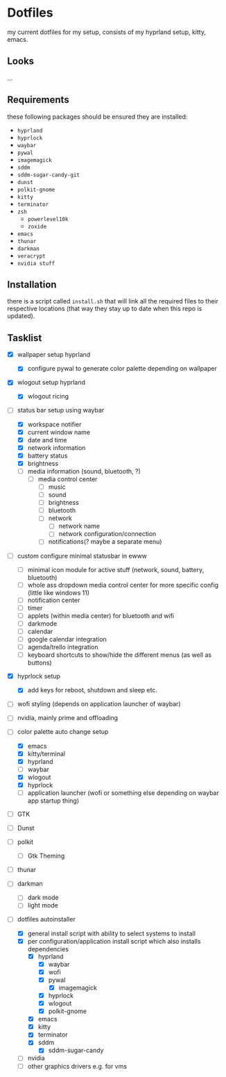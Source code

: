 # Dotfiles
my current dotfiles for my setup, consists of my hyprland setup, kitty, emacs.

## Looks
...

## Requirements
these following packages should be ensured they are installed:
- `hyprland`
- `hyprlock`
- `waybar`
- `pywal`
- `imagemagick`
- `sddm`
- `sddm-sugar-candy-git`
- `dunst`
- `polkit-gnome`
- `kitty`
- `terminator`
- `zsh`
  - `powerlevel10k`
  - `zoxide`
- `emacs`
- `thunar`
- `darkman`
- `veracrypt`
- `nvidia stuff`

## Installation
there is a script called `install.sh` that will link all the required files to their respective locations (that way they stay up to date when this repo is updated).

## Tasklist
- [x] wallpaper setup hyprland
  - [x] configure pywal to generate color palette depending on wallpaper

- [x] wlogout setup hyprland
  - [x] wlogout ricing

- [ ] status bar setup using waybar
  - [x] workspace notifier
  - [x] current window name
  - [x] date and time
  - [x] network information
  - [x] battery status
  - [x] brightness
  - [ ] media information (sound, bluetooth, ?)
    - [ ] media control center
      - [ ] music
      - [ ] sound
	  - [ ] brightness
      - [ ] bluetooth
	  - [ ] network
	    - [ ] network name
	    - [ ] network configuration/connection
      - [ ] notifications(? maybe a separate menu)
- [ ] custom configure minimal statusbar in ewww
  - [ ] minimal icon module for active stuff (network, sound, battery, bluetooth)
  - [ ] whole ass dropdown media control center for more specific config (little like windows 11)
  - [ ] notification center
  - [ ] timer
  - [ ] applets (within media center) for bluetooth and wifi
  - [ ] darkmode
  - [ ] calendar
  - [ ] google calendar integration
  - [ ] agenda/trello integration
  - [ ] keyboard shortcuts to show/hide the different menus (as well as buttons)

- [x] hyprlock setup
  - [x] add keys for reboot, shutdown and sleep etc.

- [ ] wofi styling (depends on application launcher of waybar)

- [ ] nvidia, mainly prime and offloading
      
- [ ] color palette auto change setup
  - [x] emacs
  - [x] kitty/terminal
  - [x] hyprland
  - [ ] waybar
  - [x] wlogout
  - [x] hyprlock
  - [ ] application launcher (wofi or something else depending on waybar app startup thing)
  
- [ ] GTK
- [ ] Dunst
- [ ] polkit
  - [ ] Gtk Theming
- [ ] thunar
- [ ] darkman
  - [ ] dark mode
  - [ ] light mode
      
- [ ] dotfiles autoinstaller
  - [x] general install script with ability to select systems to install
  - [x] per configuration/application install script which also installs dependencies
    - [x] hyprland
      - [x] waybar
      - [x] wofi
      - [x] pywal
	    - [x] imagemagick
      - [x] hyprlock
      - [x] wlogout
	  - [x] polkit-gnome
    - [x] emacs
    - [x] kitty
	- [x] terminator
    - [x] sddm
      - [x] sddm-sugar-candy
  - [ ] nvidia
  - [ ] other graphics drivers e.g. for vms
